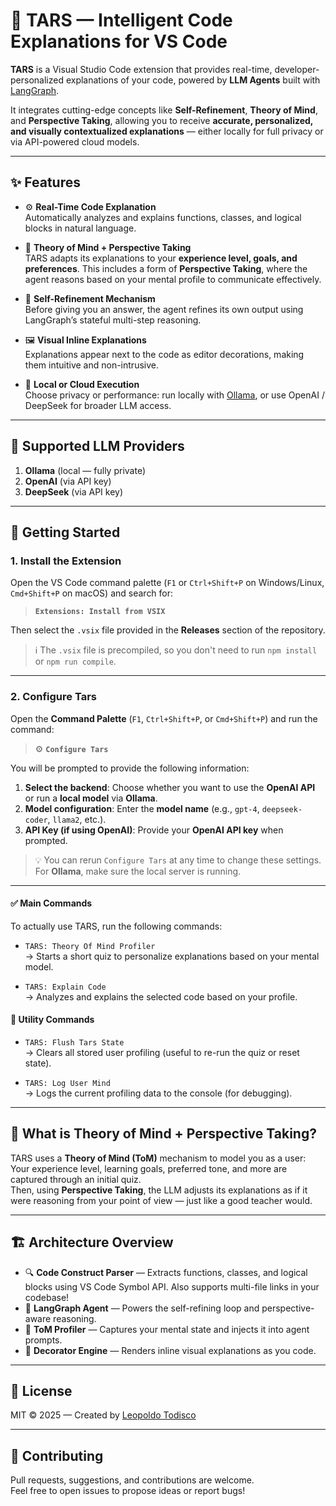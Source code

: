 # 🧠 TARS — Intelligent Code Explanations for VS Code

**TARS** is a Visual Studio Code extension that provides real-time, developer-personalized explanations of your code, powered by **LLM Agents** built with [LangGraph](https://www.langgraph.dev/).

It integrates cutting-edge concepts like **Self-Refinement**, **Theory of Mind**, and **Perspective Taking**, allowing you to receive **accurate, personalized, and visually contextualized explanations** — either locally for full privacy or via API-powered cloud models.

---

## ✨ Features

- ⚙️ **Real-Time Code Explanation**  
  Automatically analyzes and explains functions, classes, and logical blocks in natural language.

- 🧠 **Theory of Mind + Perspective Taking**  
  TARS adapts its explanations to your **experience level, goals, and preferences**. This includes a form of **Perspective Taking**, where the agent reasons based on your mental profile to communicate effectively.

- 🔁 **Self-Refinement Mechanism**  
  Before giving you an answer, the agent refines its own output using LangGraph’s stateful multi-step reasoning.

- 🖼️ **Visual Inline Explanations**  
  Explanations appear next to the code as editor decorations, making them intuitive and non-intrusive.

- 🔐 **Local or Cloud Execution**  
  Choose privacy or performance: run locally with [Ollama](https://ollama.ai), or use OpenAI / DeepSeek for broader LLM access.

---

## 🤖 Supported LLM Providers

1. **Ollama** (local — fully private)
2. **OpenAI** (via API key)
3. **DeepSeek** (via API key)

---

## 🚀 Getting Started

### 1. Install the Extension

Open the VS Code command palette (`F1` or `Ctrl+Shift+P` on Windows/Linux, `Cmd+Shift+P` on macOS) and search for:

> **`Extensions: Install from VSIX`**

Then select the `.vsix` file provided in the **Releases** section of the repository.

> ℹ️ The `.vsix` file is precompiled, so you don't need to run `npm install` or `npm run compile`.

---

### 2. Configure Tars

Open the **Command Palette** (`F1`, `Ctrl+Shift+P`, or `Cmd+Shift+P`) and run the command:

> ⚙️ **`Configure Tars`**

You will be prompted to provide the following information:

1. **Select the backend**: Choose whether you want to use the **OpenAI API** or run a **local model** via **Ollama**.
2. **Model configuration**: Enter the **model name** (e.g., `gpt-4`, `deepseek-coder`, `llama2`, etc.).
3. **API Key (if using OpenAI)**: Provide your **OpenAI API key** when prompted.

> 💡 You can rerun `Configure Tars` at any time to change these settings.
For **Ollama**, make sure the local server is running.

---

#### ✅ Main Commands

To actually use TARS, run the following commands:

- `TARS: Theory Of Mind Profiler`  
  → Starts a short quiz to personalize explanations based on your mental model.

- `TARS: Explain Code`  
  → Analyzes and explains the selected code based on your profile.

#### 🔧 Utility Commands

- `TARS: Flush Tars State`  
  → Clears all stored user profiling (useful to re-run the quiz or reset state).

- `TARS: Log User Mind`  
  → Logs the current profiling data to the console (for debugging).

---

## 🧠 What is Theory of Mind + Perspective Taking?

TARS uses a **Theory of Mind (ToM)** mechanism to model you as a user:  
Your experience level, learning goals, preferred tone, and more are captured through an initial quiz.  
Then, using **Perspective Taking**, the LLM adjusts its explanations as if it were reasoning from your point of view — just like a good teacher would.

---

## 🏗️ Architecture Overview

- 🔍 **Code Construct Parser** — Extracts functions, classes, and logical blocks using VS Code Symbol API. Also supports multi-file links in your codebase!
- 🔄 **LangGraph Agent** — Powers the self-refining loop and perspective-aware reasoning.  
- 🧠 **ToM Profiler** — Captures your mental state and injects it into agent prompts.  
- 🎯 **Decorator Engine** — Renders inline visual explanations as you code.

---


## 📄 License

MIT © 2025 — Created by [Leopoldo Todisco](https://github.com/leotodisco)

---

## 🤝 Contributing

Pull requests, suggestions, and contributions are welcome.  
Feel free to open issues to propose ideas or report bugs!
